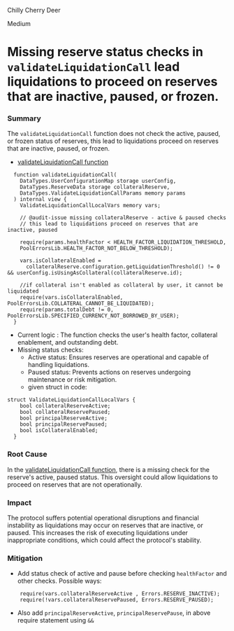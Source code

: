 Chilly Cherry Deer

Medium

# Missing reserve status checks in `validateLiquidationCall` lead liquidations to proceed on reserves that are inactive, paused, or frozen.

### Summary

The `validateLiquidationCall` function does not check the active, paused, or frozen status of reserves, this lead to liquidations proceed on reserves that are inactive, paused, or frozen.
- [validateLiquidationCall function](https://github.com/sherlock-audit/2024-06-new-scope/blob/c8300e73f4d751796daad3dadbae4d11072b3d79/zerolend-one/contracts/core/pool/logic/ValidationLogic.sol#L214-L229)

```solidity
  function validateLiquidationCall(
    DataTypes.UserConfigurationMap storage userConfig,
    DataTypes.ReserveData storage collateralReserve,
    DataTypes.ValidateLiquidationCallParams memory params
  ) internal view {
    ValidateLiquidationCallLocalVars memory vars;
   
    // @audit-issue missing collateralReserve - active & paused checks
    // this lead to liquidations proceed on reserves that are inactive, paused 

    require(params.healthFactor < HEALTH_FACTOR_LIQUIDATION_THRESHOLD, 
    PoolErrorsLib.HEALTH_FACTOR_NOT_BELOW_THRESHOLD);

    vars.isCollateralEnabled =
      collateralReserve.configuration.getLiquidationThreshold() != 0 && userConfig.isUsingAsCollateral(collateralReserve.id);

    //if collateral isn't enabled as collateral by user, it cannot be liquidated
    require(vars.isCollateralEnabled, PoolErrorsLib.COLLATERAL_CANNOT_BE_LIQUIDATED);
    require(params.totalDebt != 0, PoolErrorsLib.SPECIFIED_CURRENCY_NOT_BORROWED_BY_USER);
  }
```
-  Current logic : The function checks the user's health factor, collateral enablement, and outstanding debt.
- Missing status checks:
  - Active status: Ensures reserves are operational and capable of handling liquidations.
  - Paused status: Prevents actions on reserves undergoing maintenance or risk mitigation.
  - given struct in code:
```solidity
struct ValidateLiquidationCallLocalVars {
    bool collateralReserveActive;
    bool collateralReservePaused;
    bool principalReserveActive;
    bool principalReservePaused;
    bool isCollateralEnabled;
  }
```

### Root Cause

In the [validateLiquidationCall function](https://github.com/sherlock-audit/2024-06-new-scope/blob/c8300e73f4d751796daad3dadbae4d11072b3d79/zerolend-one/contracts/core/pool/logic/ValidationLogic.sol#L214-L229), there is a missing check for the reserve's active, paused status. This oversight could allow liquidations to proceed on reserves that are not operationally.


### Impact

The protocol suffers potential operational disruptions and financial instability as liquidations may occur on reserves that are inactive, or paused. This increases the risk of executing liquidations under inappropriate conditions, which could affect the protocol's stability.

### Mitigation

- Add status check of active and pause before checking `healthFactor` and other checks. Possible ways:
```solidity
    require(vars.collateralReserveActive , Errors.RESERVE_INACTIVE);
    require(!vars.collateralReservePaused, Errors.RESERVE_PAUSED);
```
- Also add `principalReserveActive`, `principalReservePause`, in above require statement using `&& `